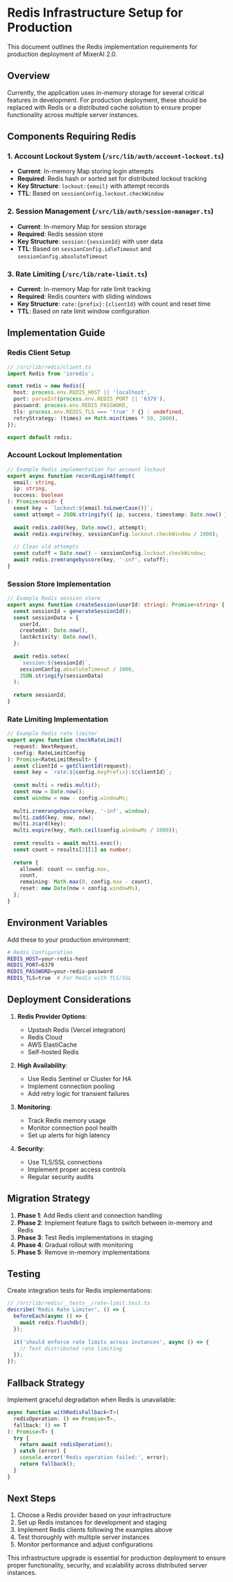 # Redis Infrastructure Setup for Production

This document outlines the Redis implementation requirements for production deployment of MixerAI 2.0.

## Overview

Currently, the application uses in-memory storage for several critical features in development. For production deployment, these should be replaced with Redis or a distributed cache solution to ensure proper functionality across multiple server instances.

## Components Requiring Redis

### 1. Account Lockout System (`/src/lib/auth/account-lockout.ts`)
- **Current**: In-memory Map storing login attempts
- **Required**: Redis hash or sorted set for distributed lockout tracking
- **Key Structure**: `lockout:{email}` with attempt records
- **TTL**: Based on `sessionConfig.lockout.checkWindow`

### 2. Session Management (`/src/lib/auth/session-manager.ts`)
- **Current**: In-memory Map for session storage
- **Required**: Redis session store
- **Key Structure**: `session:{sessionId}` with user data
- **TTL**: Based on `sessionConfig.idleTimeout` and `sessionConfig.absoluteTimeout`

### 3. Rate Limiting (`/src/lib/rate-limit.ts`)
- **Current**: In-memory Map for rate limit tracking
- **Required**: Redis counters with sliding windows
- **Key Structure**: `rate:{prefix}:{clientId}` with count and reset time
- **TTL**: Based on rate limit window configuration

## Implementation Guide

### Redis Client Setup
```typescript
// /src/lib/redis/client.ts
import Redis from 'ioredis';

const redis = new Redis({
  host: process.env.REDIS_HOST || 'localhost',
  port: parseInt(process.env.REDIS_PORT || '6379'),
  password: process.env.REDIS_PASSWORD,
  tls: process.env.REDIS_TLS === 'true' ? {} : undefined,
  retryStrategy: (times) => Math.min(times * 50, 2000),
});

export default redis;
```

### Account Lockout Implementation
```typescript
// Example Redis implementation for account lockout
export async function recordLoginAttempt(
  email: string, 
  ip: string, 
  success: boolean
): Promise<void> {
  const key = `lockout:${email.toLowerCase()}`;
  const attempt = JSON.stringify({ ip, success, timestamp: Date.now() });
  
  await redis.zadd(key, Date.now(), attempt);
  await redis.expire(key, sessionConfig.lockout.checkWindow / 1000);
  
  // Clean old attempts
  const cutoff = Date.now() - sessionConfig.lockout.checkWindow;
  await redis.zremrangebyscore(key, '-inf', cutoff);
}
```

### Session Store Implementation
```typescript
// Example Redis session store
export async function createSession(userId: string): Promise<string> {
  const sessionId = generateSessionId();
  const sessionData = {
    userId,
    createdAt: Date.now(),
    lastActivity: Date.now(),
  };
  
  await redis.setex(
    `session:${sessionId}`,
    sessionConfig.absoluteTimeout / 1000,
    JSON.stringify(sessionData)
  );
  
  return sessionId;
}
```

### Rate Limiting Implementation
```typescript
// Example Redis rate limiter
export async function checkRateLimit(
  request: NextRequest,
  config: RateLimitConfig
): Promise<RateLimitResult> {
  const clientId = getClientId(request);
  const key = `rate:${config.keyPrefix}:${clientId}`;
  
  const multi = redis.multi();
  const now = Date.now();
  const window = now - config.windowMs;
  
  multi.zremrangebyscore(key, '-inf', window);
  multi.zadd(key, now, now);
  multi.zcard(key);
  multi.expire(key, Math.ceil(config.windowMs / 1000));
  
  const results = await multi.exec();
  const count = results[2][1] as number;
  
  return {
    allowed: count <= config.max,
    count,
    remaining: Math.max(0, config.max - count),
    reset: new Date(now + config.windowMs),
  };
}
```

## Environment Variables

Add these to your production environment:

```bash
# Redis Configuration
REDIS_HOST=your-redis-host
REDIS_PORT=6379
REDIS_PASSWORD=your-redis-password
REDIS_TLS=true  # For Redis with TLS/SSL
```

## Deployment Considerations

1. **Redis Provider Options**:
   - Upstash Redis (Vercel integration)
   - Redis Cloud
   - AWS ElastiCache
   - Self-hosted Redis

2. **High Availability**:
   - Use Redis Sentinel or Cluster for HA
   - Implement connection pooling
   - Add retry logic for transient failures

3. **Monitoring**:
   - Track Redis memory usage
   - Monitor connection pool health
   - Set up alerts for high latency

4. **Security**:
   - Use TLS/SSL connections
   - Implement proper access controls
   - Regular security audits

## Migration Strategy

1. **Phase 1**: Add Redis client and connection handling
2. **Phase 2**: Implement feature flags to switch between in-memory and Redis
3. **Phase 3**: Test Redis implementations in staging
4. **Phase 4**: Gradual rollout with monitoring
5. **Phase 5**: Remove in-memory implementations

## Testing

Create integration tests for Redis implementations:

```typescript
// /src/lib/redis/__tests__/rate-limit.test.ts
describe('Redis Rate Limiter', () => {
  beforeEach(async () => {
    await redis.flushdb();
  });
  
  it('should enforce rate limits across instances', async () => {
    // Test distributed rate limiting
  });
});
```

## Fallback Strategy

Implement graceful degradation when Redis is unavailable:

```typescript
async function withRedisFallback<T>(
  redisOperation: () => Promise<T>,
  fallback: () => T
): Promise<T> {
  try {
    return await redisOperation();
  } catch (error) {
    console.error('Redis operation failed:', error);
    return fallback();
  }
}
```

## Next Steps

1. Choose a Redis provider based on your infrastructure
2. Set up Redis instances for development and staging
3. Implement Redis clients following the examples above
4. Test thoroughly with multiple server instances
5. Monitor performance and adjust configurations

This infrastructure upgrade is essential for production deployment to ensure proper functionality, security, and scalability across distributed server instances.
